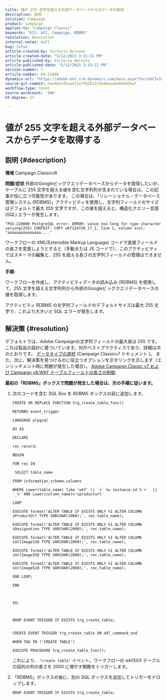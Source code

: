 ```yaml
---
title: 値が 255 文字を超える外部データベースからのデータの取得
description: 説明
solution: Campaign
product: Campaign
applies-to: "Campaign Classic"
keywords: "KCS, ACC, Campaign, RDBMS"
resolution: Resolution
internal-notes: null
bug: false
article-created-by: Victoria Barnato
article-created-date: "5/12/2023 3:31:31 PM"
article-published-by: Victoria Barnato
article-published-date: "5/12/2023 3:33:21 PM"
version-number: 7
article-number: KA-21880
dynamics-url: "https://adobe-ent.crm.dynamics.com/main.aspx?forceUCI=1&pagetype=entityrecord&etn=knowledgearticle&id=45013b0b-daf0-ed11-8849-6045bd006ce9"
source-git-commit: 2ee4be1d5ca472a7f0161333b4beaa4eb6545baf
workflow-type: tm+mt
source-wordcount: '346'
ht-degree: 1%

---
```


# 値が 255 文字を超える外部データベースからデータを取得する

## 説明 {#description}


<b>環境</b>
Campaign Classicv8

<b>問題/症状</b>
外部のGoogleビッグクエリデータベースからデータを取得したいが、テーブルに 255 文字を超える値を含む文字列列が含まれている場合は、この記事が役に立つ可能性があります。 この場合は、「リレーショナル・データベース管理システム (RDBMS)」アクティビティを使用し、文字列フィールドのサイズはデフォルトで最大 255 文字ですが、この値を超えると、構造化クエリー言語 (SQL) エラーが発生します。

`"PGS-220000 PostgreSQL error: ERROR: value too long for type character varying(255) CONTEXT: COPY wkf124720_17_1, line 1, column scol: "aaaaaaaaaaaaaaa...."`



ワークフローの XML(Extensible Markup Language) コードで直接フィールドの長さを変更しようとすると（手動または JS コードで）、このアクティビティではスキーマの編集と、255 を超える長さの文字列フィールドの管理はできません。



<b>手順:</b>

ワークフローを作成し、アクティビティデータの読み込み (RDBMS) を使用して、255 文字を超える文字列列から外部のGoogleビッグクエリデータベースの値を取得します。

アクティビティ RDBMS の文字列フィールドのデフォルトサイズは最大 255 文字で、これより大きいと SQL エラーが発生します。


## 解決策 {#resolution}


デフォルトでは、Adobe Campaignの文字列フィールドの最大長は 255 です。これは製品の設計に基づいています。何がベストプラクティスであり、詳細は次のとおりです。 [データタイプの選択](https://experienceleague.adobe.com/docs/campaign-classic/using/configuring-campaign-classic/data-model/data-model-best-practices.html?lang=en#data-types) (Campaign Classicv7 ドキュメント )。 また、次に、解決策を見つけるのに役立つオプションを示すリンクを示します（エンリッチメント時に問題が発生した場合）。 [Adobe Campaign Classic v7 および Campaign v8:WKF テーブルフィールドの長さの制御](https://experienceleaguecommunities.adobe.com/t5/adobe-campaign-classic-questions/controlling-wkf-table-field-length/td-p/355506).

<b>最初の「RDBMS」ボックスで問題が発生した場合は、次の手順に従います。</b>



1. 次のコードを含む SQL Box を RDBMS ボックスの前に追加します。

   ```
   CREATE OR REPLACE FUNCTION trg_create_table_func()
   
   RETURNS event_trigger
   
   LANGUAGE plpgsql
   
   AS $$
   
   DECLARE
   
   rec record;
   
   BEGIN
   
   FOR rec IN
   
    SELECT table_name
   
   FROM information_schema.columns
   
   WHERE Lower(table_name) like 'wkf' || `<` %= instance.id %`>`  || '_%' AND Lower(column_name)='sproducturl'
   
   LOOP
   
   EXECUTE format('ALTER TABLE IF EXISTS ONLY %I ALTER COLUMN sProductUrl TYPE VARCHAR(2000);', rec.table_name);
   
   EXECUTE format('ALTER TABLE IF EXISTS ONLY %I ALTER COLUMN sDesignation TYPE VARCHAR(2000);', rec.table_name);
   
   EXECUTE format('ALTER TABLE IF EXISTS ONLY %I ALTER COLUMN sUrlImage158 TYPE VARCHAR(2000);', rec.table_name);
   
   EXECUTE format('ALTER TABLE IF EXISTS ONLY %I ALTER COLUMN sUrlImage358 TYPE VARCHAR(2000);', rec.table_name);
   
   EXECUTE format('ALTER TABLE IF EXISTS ONLY %I ALTER COLUMN sUrlImage528 TYPE VARCHAR(2000);', rec.table_name);
   
   END LOOP;
   
   END
   
   
   
   $$;
   
   
   
   DROP EVENT TRIGGER IF EXISTS trg_create_table;
   
   
   CREATE EVENT TRIGGER trg_create_table ON ddl_command_end
   
   WHEN TAG IN ('CREATE TABLE')
   
   EXECUTE PROCEDURE trg_create_table_func();
   ```






   これにより、 `"create table"` イベント。ワークフローの wkfXXX テーブルの目的の列の長さを 2000 に増やす関数をトリガーします。
2. 「RDBMS」ボックスの後に、別の SQL ボックスを追加してトリガーをドロップします。

   `DROP EVENT TRIGGER IF EXISTS trg_create_table;`

